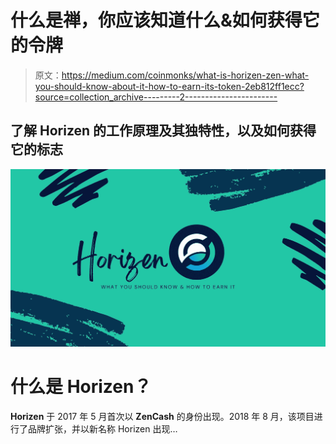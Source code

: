 # 什么是禅，你应该知道什么&如何获得它的令牌

> 原文：<https://medium.com/coinmonks/what-is-horizen-zen-what-you-should-know-about-it-how-to-earn-its-token-2eb812ff1ecc?source=collection_archive---------2----------------------->

## 了解 Horizen 的工作原理及其独特性，以及如何获得它的标志

![](img/40d22379148571a353677e6d33669326.png)

# 什么是 Horizen？

**Horizen** 于 2017 年 5 月首次以 **ZenCash** 的身份出现。2018 年 8 月，该项目进行了品牌扩张，并以新名称 Horizen 出现…